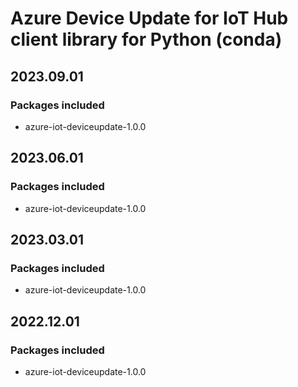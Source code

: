 # Azure Device Update for IoT Hub client library for Python (conda)

## 2023.09.01

### Packages included

- azure-iot-deviceupdate-1.0.0

## 2023.06.01

### Packages included

- azure-iot-deviceupdate-1.0.0

## 2023.03.01

### Packages included

- azure-iot-deviceupdate-1.0.0

## 2022.12.01

### Packages included

- azure-iot-deviceupdate-1.0.0
